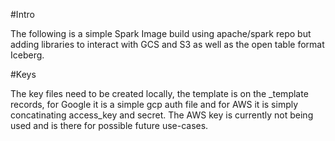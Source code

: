 #Intro

The following is a simple Spark Image build using apache/spark repo but adding libraries to interact with GCS and S3 as well as the open table format Iceberg. 

#Keys

The key files need to be created locally, the template is on the _template records, for Google it is a simple gcp auth file and for AWS it is simply concatinating access_key and secret. The AWS key is currently not being used and is there for possible future use-cases. 


